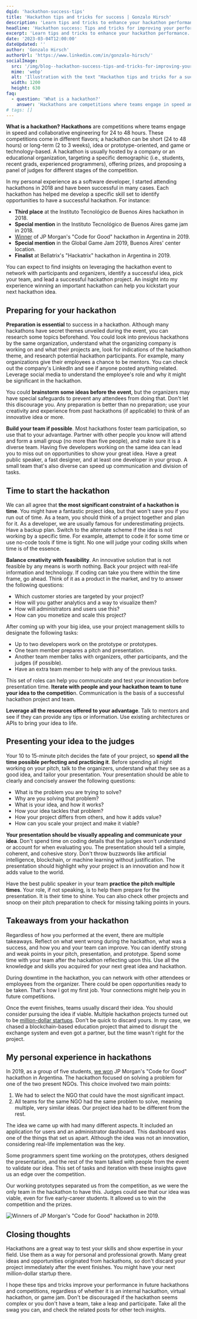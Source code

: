 ```yaml
---
dqid: 'hackathon-success-tips'
title: 'Hackathon tips and tricks for success | Gonzalo Hirsch'
description: 'Learn tips and tricks to enhance your hackathon performance. Gain insights on team formation, idea identification, and project presentation.'
headline: 'Hackathon success: Tips and tricks for improving your performance'
excerpt: 'Learn tips and tricks to enhance your hackathon performance. Gain insights on team formation, idea identification, and project presentation.'
date: '2023-03-04T12:00:00'
dateUpdated: ''
author: 'Gonzalo Hirsch'
authorUrl: 'https://www.linkedin.com/in/gonzalo-hirsch/'
socialImage:
  src: '/img/blog--hackathon-success-tips-and-tricks-for-improving-your-performance.webp'
  mime: 'webp'
  alt: 'Illustration with the text "Hackathon tips and tricks for a successful team"'
  width: 1200
  height: 630
faq:
  - question: 'What is a hackathon?'
    answer: 'Hackathons are competitions where teams engage in speed and collaborative engineering for 24 to 48 hours. These competitions come in different flavors; a hackathon can be short (24 to 48 hours) or long-term (2 to 3 weeks), idea or prototype-oriented, and game or technology-based. A hackathon is usually hosted by a company or an educational organization, targeting a specific demographic (i.e., students, recent grads, experienced programmers), offering prizes, and proposing a panel of judges for different stages of the competition.'
# tags: []
---
```


**What is a hackathon?** **Hackathons** are competitions where teams engage in speed and collaborative engineering for 24 to 48 hours. These competitions come in different flavors; a hackathon can be short (24 to 48 hours) or long-term (2 to 3 weeks), idea or prototype-oriented, and game or technology-based. A hackathon is usually hosted by a company or an educational organization, targeting a specific demographic (i.e., students, recent grads, experienced programmers), offering prizes, and proposing a panel of judges for different stages of the competition.

In my personal experience as a software developer, I started attending hackathons in 2018 and have been successful in many cases. Each hackathon has helped me develop a specific skill set to identify opportunities to have a successful hackathon. For instance:

- **Third place** at the Instituto Tecnológico de Buenos Aires hackathon in 2018.
- **Special mention** in the Instituto Tecnológico de Buenos Aires game jam in 2018.
- [Winner](https://www.infobae.com/tecno/2019/05/18/estudiantes-ganan-un-concurso-para-crear-una-plataforma-de-orientacion-vocacional-con-inteligencia-artificial-y-un-sistema-de-mentorias/) of JP Morgan's "Code for Good" hackathon in Argentina in 2019.
- **Special mention** in the Global Game Jam 2019, Buenos Aires' center location.
- **Finalist** at Bellatrix's "Hackatrix" hackathon in Argentina in 2019.

You can expect to find insights on leveraging the hackathon event to network with participants and organizers, identify a successful idea, pick your team, and lead a successful hackathon project. An insight into my experience winning an important hackathon can help you kickstart your next hackathon idea.

## Preparing for your hackathon

**Preparation is essential** to success in a hackathon. Although many hackathons have secret themes unveiled during the event, you can research some topics beforehand. You could look into previous hackathons by the same organization, understand what the organizing company is working on and what their projects are, look for indications of the hackathon theme, and research potential hackathon participants. For example, many organizations give their employees a chance to be mentors. You can check out the company's LinkedIn and see if anyone posted anything related. Leverage social media to understand the employee's role and why it might be significant in the hackathon.

You could **brainstorm some ideas before the event**, but the organizers may have special safeguards to prevent any attendees from doing that. Don't let this discourage you. Any preparation is better than no preparation; use your creativity and experience from past hackathons (if applicable) to think of an innovative idea or more.

**Build your team if possible**. Most hackathons foster team participation, so use that to your advantage. Partner with other people you know will attend and form a small group (no more than five people), and make sure it is a diverse team. Having five developers working on the same idea can lead you to miss out on opportunities to show your great idea. Have a great public speaker, a fast designer, and at least one developer in your group. A small team that's also diverse can speed up communication and division of tasks.

## Time to start the hackathon

We can all agree that **the most significant constraint of a hackathon is time**. You might have a fantastic project idea, but that won't save you if you run out of time. As a team, you should think of a project together and plan for it. As a developer, we are usually famous for underestimating projects. Have a backup plan. Switch to the alternate scheme if the idea is not working by a specific time. For example, attempt to code it for some time or use no-code tools if time is tight. No one will judge your coding skills when time is of the essence.

**Balance creativity with feasibility**. An innovative solution that is not feasible by any means is worth nothing. Back your project with real-life information and technology. If coding can take you there within the time frame, go ahead. Think of it as a product in the market, and try to answer the following questions:

- Which customer stories are targeted by your project?
- How will you gather analytics and a way to visualize them?
- How will administrators and users use this?
- How can you monetize and scale this project?

After coming up with your big idea, use your project management skills to designate the following tasks:

- Up to two developers work on the prototype or prototypes.
- One team member prepares a pitch and presentation.
- Another team member talks with organizers, other participants, and the judges (if possible).
- Have an extra team member to help with any of the previous tasks.

This set of roles can help you communicate and test your innovation before presentation time. **Iterate with people and your hackathon team to tune your idea to the competitio**n. Communication is the basis of a successful hackathon project and team.

**Leverage all the resources offered to your advantage**. Talk to mentors and see if they can provide any tips or information. Use existing architectures or APIs to bring your idea to life.

## Presenting your idea to the judges

Your 10 to 15-minute pitch decides the fate of your project, so **spend all the time possible perfecting and practicing it**. Before spending all night working on your pitch, talk to the organizers, understand what they see as a good idea, and tailor your presentation. Your presentation should be able to clearly and concisely answer the following questions:

- What is the problem you are trying to solve?
- Why are you solving that problem?
- What is your idea, and how it works?
- How your idea tackles that problem?
- How your project differs from others, and how it adds value?
- How can you scale your project and make it viable?

**Your presentation should be visually appealing and communicate your idea**. Don't spend time on coding details that the judges won't understand or account for when evaluating you. The presentation should tell a simple, coherent, and cohesive story. Don't throw buzzwords like artificial intelligence, blockchain, or machine learning without justification. The presentation should highlight why your project is an innovation and how it adds value to the world.

Have the best public speaker in your team **practice the pitch multiple times**. Your role, if not speaking, is to help them prepare for the presentation. It is their time to shine. You can also check other projects and snoop on their pitch preparation to check for missing talking points in yours.

## Takeaways from your hackathon

Regardless of how you performed at the event, there are multiple takeaways. Reflect on what went wrong during the hackathon, what was a success, and how you and your team can improve. You can identify strong and weak points in your pitch, presentation, and prototype. Spend some time with your team after the hackathon reflecting upon this. Use all the knowledge and skills you acquired for your next great idea and hackathon.

During downtime in the hackathon, you can network with other attendees or employees from the organizer. There could be open opportunities ready to be taken. That's how I got my first job. Your connections might help you in future competitions.

Once the event finishes, teams usually discard their idea. You should consider pursuing the idea if viable. Multiple hackathon projects turned out to be [million-dollar startups](https://www.hackerearth.com/blog/developers/6-hackathon-ideas-turned-million-dollar-startups/). Don't be quick to discard yours. In my case, we chased a blockchain-based education project that aimed to disrupt the exchange system and even got a partner, but the time wasn't right for the project.

## My personal experience in hackathons

In 2019, as a group of five students, [we won](https://www.itba.edu.ar/blog/primeros-en-soluciones/) JP Morgan's "Code for Good" hackathon in Argentina. The hackathon focused on solving a problem for one of the two present NGOs. This choice involved two main points:

1. We had to select the NGO that could have the most significant impact.
2. All teams for the same NGO had the same problem to solve, meaning multiple, very similar ideas. Our project idea had to be different from the rest.

The idea we came up with had many different aspects. It included an application for users and an administrator dashboard. This dashboard was one of the things that set us apart. Although the idea was not an innovation, considering real-life implementation was the key.

Some programmers spent time working on the prototypes, others designed the presentation, and the rest of the team talked with people from the event to validate our idea. This set of tasks and iteration with these insights gave us an edge over the competition.

Our working prototypes separated us from the competition, as we were the only team in the hackathon to have this. Judges could see that our idea was viable, even for five early-career students. It allowed us to win the competition and the prizes.

![Winners of JP Morgan's "Code for Good" hackathon in 2019.](/img/blog--hackathon-success-tips-and-tricks-for-improving-your-performance--winners.webp)

## Closing thoughts

Hackathons are a great way to test your skills and show expertise in your field. Use them as a way for personal and professional growth. Many great ideas and opportunities originated from hackathons, so don't discard your project immediately after the event finishes. You might have your next million-dollar startup there.

I hope these tips and tricks improve your performance in future hackathons and competitions, regardless of whether it is an internal hackathon, virtual hackathon, or game jam. Don't be discouraged if the hackathon seems complex or you don't have a team, take a leap and participate. Take all the swag you can, and check the related posts for other tech insights.
